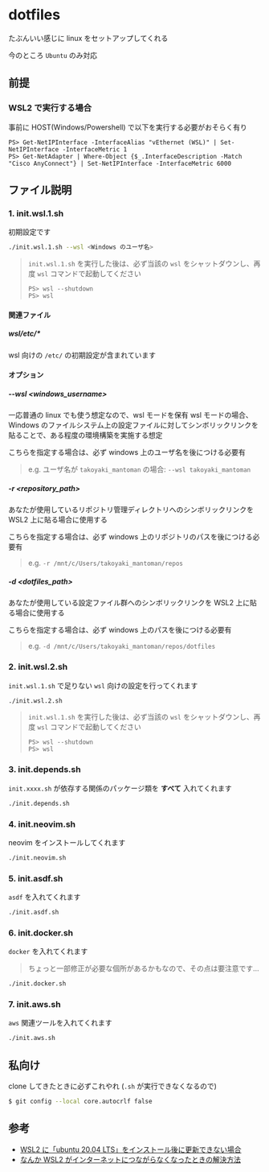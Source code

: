 # dotfiles

たぶんいい感じに linux をセットアップしてくれる

今のところ `Ubuntu` のみ対応

## 前提

### WSL2 で実行する場合

事前に HOST(Windows/Powershell) で以下を実行する必要がおそらく有り

```pwsh
PS> Get-NetIPInterface -InterfaceAlias "vEthernet (WSL)" | Set-NetIPInterface -InterfaceMetric 1
PS> Get-NetAdapter | Where-Object {$_.InterfaceDescription -Match "Cisco AnyConnect"} | Set-NetIPInterface -InterfaceMetric 6000
```

## ファイル説明

### 1. init.wsl.1.sh

初期設定です

```bash
./init.wsl.1.sh --wsl <Windows のユーザ名>
```

> `init.wsl.1.sh` を実行した後は、必ず当該の `wsl` をシャットダウンし、再度 `wsl` コマンドで起動してください
>
> ```pwsh
> PS> wsl --shutdown
> PS> wsl
> ```

#### 関連ファイル

##### wsl/etc/\*

wsl 向けの `/etc/` の初期設定が含まれています

#### オプション

##### --wsl <windows_username>

一応普通の linux でも使う想定なので、wsl モードを保有 wsl モードの場合、Windows
のファイルシステム上の設定ファイルに対してシンボリックリンクを貼ることで、ある程度の環境構築を実施する想定

こちらを指定する場合は、必ず windows 上のユーザ名を後につける必要有

> e.g. ユーザ名が `takoyaki_mantoman` の場合: `--wsl takoyaki_mantoman`

##### -r <repository_path>

あなたが使用しているリポジトリ管理ディレクトリへのシンボリックリンクを WSL2
上に貼る場合に使用する

こちらを指定する場合は、必ず windows 上のリポジトリのパスを後につける必要有

> e.g. `-r /mnt/c/Users/takoyaki_mantoman/repos`

##### -d <dotfiles_path>

あなたが使用している設定ファイル群へのシンボリックリンクを WSL2
上に貼る場合に使用する

こちらを指定する場合は、必ず windows 上のパスを後につける必要有

> e.g. `-d /mnt/c/Users/takoyaki_mantoman/repos/dotfiles`

### 2. init.wsl.2.sh

`init.wsl.1.sh` で足りない `wsl` 向けの設定を行ってくれます

```bash
./init.wsl.2.sh
```

> `init.wsl.1.sh` を実行した後は、必ず当該の `wsl` をシャットダウンし、再度 `wsl` コマンドで起動してください
>
> ```pwsh
> PS> wsl --shutdown
> PS> wsl
> ```

### 3. init.depends.sh

`init.xxxx.sh` が依存する関係のパッケージ類を **すべて** 入れてくれます

```bash
./init.depends.sh
```

### 4. init.neovim.sh

neovim をインストールしてくれます

```bash
./init.neovim.sh
```

### 5. init.asdf.sh

`asdf` を入れてくれます

```bash
./init.asdf.sh
```

### 6. init.docker.sh

`docker` を入れてくれます

> ちょっと一部修正が必要な個所があるかもなので、その点は要注意です…

```bash
./init.docker.sh
```

### 7. init.aws.sh

`aws` 関連ツールを入れてくれます

```bash
./init.aws.sh
```

## 私向け

clone してきたときに必ずこれやれ (`.sh` が実行できなくなるので)

```bash
$ git config --local core.autocrlf false
```

## 参考

- [WSL2 に「ubuntu 20.04 LTS」をインストール後に更新できない場合](https://qiita.com/dmkd3006/items/ca6a9b34e60f9c04e361)
- [なんか WSL2 がインターネットにつながらなくなったときの解決方法](https://qiita.com/kotauchisunsun/items/71fae973afa00ebb871a)
